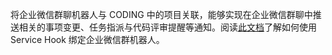 将企业微信群聊机器人与 CODING 中的项目关联，能够实现在企业微信群聊中推送相关的事项变更、任务指派与代码评审提醒等通知。阅读[此文档](https://coding.net/help/docs/project-settings/service-hook/wecom-robot.html)了解如何使用 Service Hook 绑定企业微信群机器人。
